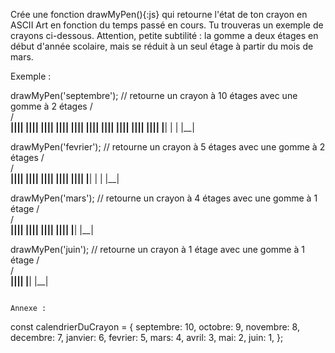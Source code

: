 Crée une fonction drawMyPen(){:js} qui retourne l'état de ton crayon en ASCII Art en fonction du temps passé en cours. Tu trouveras un exemple de crayons ci-dessous. Attention, petite subtilité : la gomme a deux étages en début d'année scolaire, mais se réduit à un seul étage à partir du mois de mars.

Exemple :

drawMyPen('septembre');
// retourne un crayon à 10 étages avec une gomme à 2 étages
 /\
/__\
||||
||||
||||
||||
||||
||||
||||
||||
||||
||||
|__|
|  |
|__|

drawMyPen('fevrier');
// retourne un crayon à 5 étages avec une gomme à 2 étages
 /\
/__\
||||
||||
||||
||||
||||
|__|
|  |
|__|

drawMyPen('mars');
// retourne un crayon à 4 étages avec une gomme à 1 étage
 /\
/__\
||||
||||
||||
||||
|__|
|__|

drawMyPen('juin');
// retourne un crayon à 1 étage avec une gomme à 1 étage
 /\
/__\
||||
|__|
|__|

```

Annexe :

```
const calendrierDuCrayon = {
    septembre: 10,
    octobre: 9,
    novembre: 8,
    decembre: 7,
    janvier: 6,
    fevrier: 5,
    mars: 4,
    avril: 3,
    mai: 2,
    juin: 1,
};
```